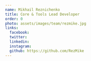```yaml
---
name: Mikhail Reznichenko
title: Core & Tools Lead Developer
order: 0
photo: assets/images/team/rezmike.jpg
links:
  facebook: 
  twitter: 
  linkedin: 
  instagram: 
  github: https://github.com/RezMike
---
```


